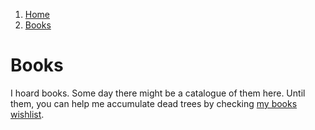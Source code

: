 <!-- -
Title: Books
First Published: 2014-08-10
- -->

<ol class="breadcrumb" itemprop="breadcrumb">
	<li><a href="/">Home</a></li>
	<li><a href="/books/">Books</a></li>
</ol>

Books
=====

I hoard books. Some day there might be a catalogue of them here. Until them, 
you can help me accumulate dead trees by checking [my books wishlist](/about/books-wishlist.html).
